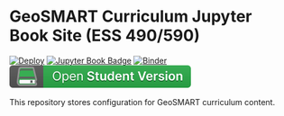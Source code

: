 # GeoSMART Curriculum Jupyter Book Site (ESS 490/590)

[![Deploy](https://github.com/geo-smart/curriculum-book/actions/workflows/deploy.yaml/badge.svg)](https://github.com/geo-smart/curriculum-book/actions/workflows/deploy.yaml)
[![Jupyter Book Badge](https://jupyterbook.org/badge.svg)](https://geo-smart.github.io/curriculum-book)
[![Binder](https://mybinder.org/badge_logo.svg)](https://mybinder.org/v2/gh/geo-smart/curriculum-book/HEAD?urlpath=lab)
[![Student Version](./student_version_badge.svg)](https://geo-smart.github.io/curriculum-book-student/)

This repository stores configuration for GeoSMART curriculum content.
